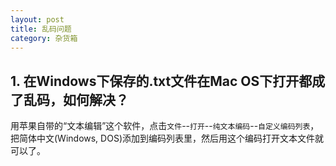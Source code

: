 ```yaml
---
layout: post
title: 乱码问题
category: 杂货箱
---
```


## 1. 在Windows下保存的.txt文件在Mac OS下打开都成了乱码，如何解决？
用苹果自带的“文本编辑”这个软件，点击`文件`--`打开`--`纯文本编码`--`自定义编码列表`，把简体中文(Windows, DOS)添加到编码列表里，然后用这个编码打开文本文件就可以了。


